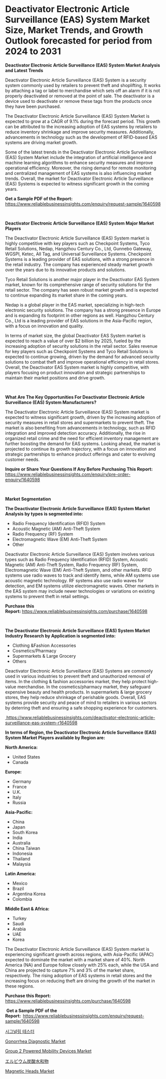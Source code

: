 <p><h1>Deactivator Electronic Article Surveillance (EAS) System Market Size, Market Trends, and Growth Outlook forecasted for period from 2024 to 2031</h1></p><p><strong>Deactivator Electronic Article Surveillance (EAS) System Market Analysis and Latest Trends</strong></p>
<p><p>Deactivator Electronic Article Surveillance (EAS) System is a security system commonly used by retailers to prevent theft and shoplifting. It works by attaching a tag or label to merchandise which sets off an alarm if it is not properly deactivated or removed at the point of sale. The deactivator is a device used to deactivate or remove these tags from the products once they have been purchased.</p><p>The Deactivator Electronic Article Surveillance (EAS) System Market is expected to grow at a CAGR of 9.1% during the forecast period. This growth can be attributed to the increasing adoption of EAS systems by retailers to reduce inventory shrinkage and improve security measures. Additionally, advancements in technology such as the development of RFID-based EAS systems are driving market growth.</p><p>Some of the latest trends in the Deactivator Electronic Article Surveillance (EAS) System Market include the integration of artificial intelligence and machine learning algorithms to enhance security measures and improve operational efficiency. Moreover, the rising demand for remote monitoring and centralized management of EAS systems is also influencing market trends. Overall, the market for Deactivator Electronic Article Surveillance (EAS) Systems is expected to witness significant growth in the coming years.</p></p>
<p><strong>Get a Sample PDF of the Report:&nbsp;</strong> <a href="https://www.reliablebusinessinsights.com/enquiry/request-sample/1640598">https://www.reliablebusinessinsights.com/enquiry/request-sample/1640598</a></p>
<p>&nbsp;</p>
<p><strong>Deactivator Electronic Article Surveillance (EAS) System Major Market Players</strong></p>
<p><p>The Deactivator Electronic Article Surveillance (EAS) System market is highly competitive with key players such as Checkpoint Systems, Tyco Retail Solutions, Nedap, Hangzhou Century Co., Ltd, Gunnebo Gateway, WGSPI, Ketec, All Tag, and Universal Surveillance Systems. Checkpoint Systems is a leading provider of EAS solutions, with a strong presence in the retail industry. The company has experienced steady market growth over the years due to its innovative products and solutions.</p><p>Tyco Retail Solutions is another major player in the Deactivator EAS System market, known for its comprehensive range of security solutions for the retail sector. The company has seen robust market growth and is expected to continue expanding its market share in the coming years.</p><p>Nedap is a global player in the EAS market, specializing in high-tech electronic security solutions. The company has a strong presence in Europe and is expanding its footprint in other regions as well. Hangzhou Century Co., Ltd is a leading provider of EAS solutions in the Asia-Pacific region, with a focus on innovation and quality.</p><p>In terms of market size, the global Deactivator EAS System market is expected to reach a value of over $2 billion by 2025, fueled by the increasing adoption of security solutions in the retail sector. Sales revenue for key players such as Checkpoint Systems and Tyco Retail Solutions is expected to continue growing, driven by the demand for advanced security solutions to combat theft and improve operational efficiency in retail stores. Overall, the Deactivator EAS System market is highly competitive, with players focusing on product innovation and strategic partnerships to maintain their market positions and drive growth.</p></p>
<p>&nbsp;</p>
<p><strong>What Are The Key Opportunities For Deactivator Electronic Article Surveillance (EAS) System Manufacturers?</strong></p>
<p><p>The Deactivator Electronic Article Surveillance (EAS) System market is expected to witness significant growth, driven by the increasing adoption of security measures in retail stores and supermarkets to prevent theft. The market is also benefiting from advancements in technology, such as RFID integration and improved detection accuracy. Additionally, the rise in organized retail crime and the need for efficient inventory management are further boosting the demand for EAS systems. Looking ahead, the market is projected to continue its growth trajectory, with a focus on innovation and strategic partnerships to enhance product offerings and cater to evolving customer needs.</p></p>
<p><strong>Inquire or Share Your Questions If Any Before Purchasing This Report:</strong> <a href="https://www.reliablebusinessinsights.com/enquiry/pre-order-enquiry/1640598">https://www.reliablebusinessinsights.com/enquiry/pre-order-enquiry/1640598</a></p>
<p>&nbsp;</p>
<p><strong>Market Segmentation</strong></p>
<p><strong>The Deactivator Electronic Article Surveillance (EAS) System Market Analysis by types is segmented into:</strong></p>
<p><ul><li>Radio Frequency Identification (RFID) System</li><li>Acoustic Magnetic (AM) Anti-Theft System</li><li>Radio Frequency (RF) System</li><li>Electromagnetic Wave (EM) Anti-Theft System</li><li>Other</li></ul></p>
<p><p>Deactivator Electronic Article Surveillance (EAS) System involves various types such as Radio Frequency Identification (RFID) System, Acoustic Magnetic (AM) Anti-Theft System, Radio Frequency (RF) System, Electromagnetic Wave (EM) Anti-Theft System, and other markets. RFID systems use radio waves to track and identify items, while AM systems use acoustic magnetic technology. RF systems also use radio waves for detection, and EM systems utilize electromagnetic waves. Other markets in the EAS system may include newer technologies or variations on existing systems to prevent theft in retail settings.</p></p>
<p><strong>Purchase this Report:&nbsp;</strong><a href="https://www.reliablebusinessinsights.com/purchase/1640598">https://www.reliablebusinessinsights.com/purchase/1640598</a></p>
<p>&nbsp;</p>
<p><strong>The Deactivator Electronic Article Surveillance (EAS) System Market Industry Research by Application is segmented into:</strong></p>
<p><ul><li>Clothing &Fashion Accessories</li><li>Cosmetics/Pharmacy</li><li>Supermarkets & Large Grocery</li><li>Others</li></ul></p>
<p><p>Deactivator Electronic Article Surveillance (EAS) Systems are commonly used in various industries to prevent theft and unauthorized removal of items. In the clothing & fashion accessories market, they help protect high-value merchandise. In the cosmetics/pharmacy market, they safeguard expensive beauty and health products. In supermarkets & large grocery stores, they help reduce shrinkage of perishable goods. Overall, EAS systems provide security and peace of mind to retailers in various sectors by deterring theft and ensuring a safe shopping experience for customers.</p></p>
<p><a href="https://www.reliablebusinessinsights.com/deactivator-electronic-article-surveillance-eas-system-r1640598">&nbsp;https://www.reliablebusinessinsights.com/deactivator-electronic-article-surveillance-eas-system-r1640598</a></p>
<p><strong>In terms of Region, the Deactivator Electronic Article Surveillance (EAS) System Market Players available by Region are:</strong></p>
<p>
    <p> <strong> North America: </strong>
        <ul>
            <li>United States</li>
            <li>Canada</li>
        </ul>
        </p> 
    <p> <strong> Europe: </strong>
        <ul>
            <li>Germany</li>
            <li>France</li>
            <li>U.K.</li>
            <li>Italy</li>
            <li>Russia</li>
        </ul>
        </p> 
    <p> <strong> Asia-Pacific: </strong>
        <ul>
            <li>China</li>
            <li>Japan</li>
            <li>South Korea</li>
            <li>India</li>
            <li>Australia</li>
            <li>China Taiwan</li>
            <li>Indonesia</li>
            <li>Thailand</li>
            <li>Malaysia</li>
        </ul>
        </p> 
    <p> <strong> Latin America: </strong>
        <ul>
            <li>Mexico</li>
            <li>Brazil</li>
            <li>Argentina Korea</li>
            <li>Colombia</li>
        </ul>
        </p> 
    <p> <strong> Middle East & Africa: </strong>
        <ul>
            <li>Turkey</li>
            <li>Saudi</li>
            <li>Arabia</li>
            <li>UAE</li>
            <li>Korea</li>
        </ul>
    </p>
    </p>
<p><p>The Deactivator Electronic Article Surveillance (EAS) System market is experiencing significant growth across regions, with Asia-Pacific (APAC) expected to dominate the market with a market share of 40%. North America (NA) and Europe follow closely with 25% each, while the USA and China are projected to capture 7% and 3% of the market share, respectively. The rising adoption of EAS systems in retail stores and the increasing focus on reducing theft are driving the growth of the market in these regions.</p></p>
<p><strong>Purchase this Report: </strong><a href="https://www.reliablebusinessinsights.com/purchase/1640598">https://www.reliablebusinessinsights.com/purchase/1640598</a></p>
<p>&nbsp;<strong>Get a Sample PDF of the Report:&nbsp;&nbsp;</strong><a href="https://www.reliablebusinessinsights.com/enquiry/request-sample/1640598">https://www.reliablebusinessinsights.com/enquiry/request-sample/1640598</a></p>
<p><strong></strong></p>
<p><p><a href="https://medium.com/@achimcoteanu1/%EC%8B%9C%EA%B7%B8%EB%84%90%EB%A7%81-%ED%85%8C%EC%8A%A4%ED%84%B0-%EC%8B%9C%EC%9E%A5-%EC%A0%90%EC%9C%A0%EC%9C%A8-%EB%B3%80%ED%99%94-%EB%B0%8F-%EC%8B%9C%EC%9E%A5-%EC%84%B1%EC%9E%A5-%ED%8A%B8%EB%A0%8C%EB%93%9C-2024-2031-895bdc484c2b">시그널링 테스터</a></p><p><a href="https://github.com/EveKerluke2023/Market-Research-Report-List-1/blob/main/gonorrhea-diagnostic-market.md">Gonorrhea Diagnostic Market</a></p><p><a href="https://github.com/YashRP12/Market-Research-Report-List-4/blob/main/group-2-powered-mobility-devices-market.md">Group 2 Powered Mobility Devices Market</a></p><p><a href="https://github.com/NikitaBruen/Market-Research-Report-List-1/blob/main/376911293650.md">エルビウム炭酸水和物</a></p><p><a href="https://issuu.com/reportprime-2/docs/magnetic-heads-market-size-2030.pptx">Magnetic Heads Market</a></p></p>